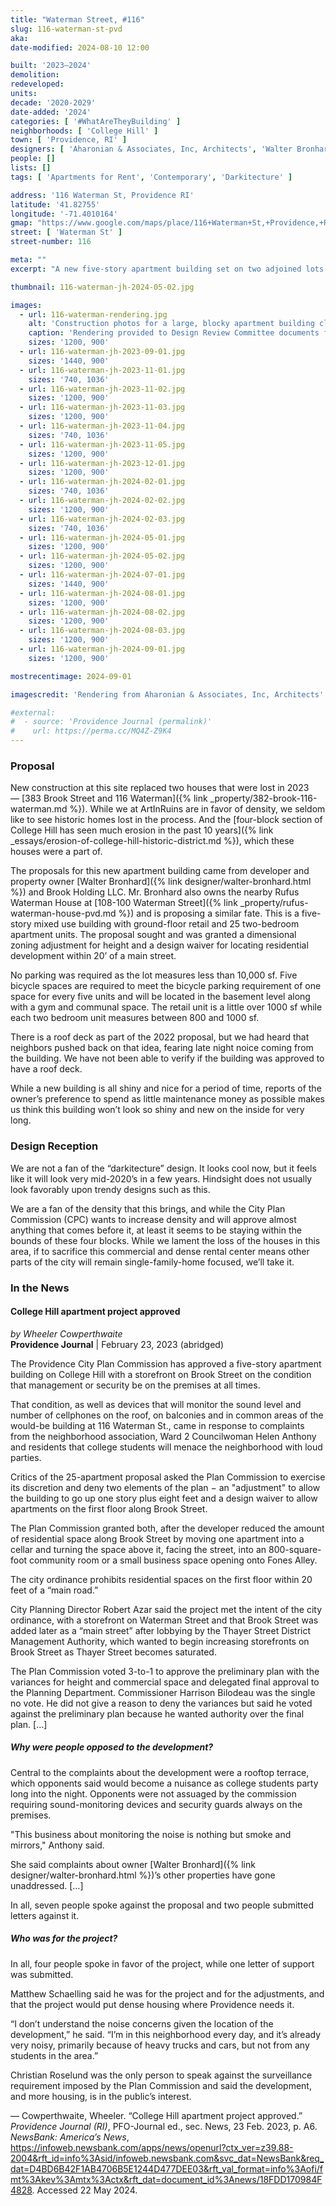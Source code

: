 ```yaml
---
title: "Waterman Street, #116"
slug: 116-waterman-st-pvd
aka:
date-modified: 2024-08-10 12:00

built: '2023–2024'
demolition:
redeveloped:
units:
decade: '2020-2029'
date-added: '2024'
categories: [ '#WhatAreTheyBuilding' ]
neighborhoods: [ 'College Hill' ]
town: [ 'Providence, RI' ]
designers: [ 'Aharonian & Associates, Inc, Architects', 'Walter Bronhard' ]
people: []
lists: []
tags: [ 'Apartments for Rent', 'Contemporary', 'Darkitecture' ]

address: '116 Waterman St, Providence RI'
latitude: '41.82755'
longitude: '-71.4010164'
gmap: "https://www.google.com/maps/place/116+Waterman+St,+Providence,+RI+02906/@41.82755,-71.4010164,18z/data=!4m6!3m5!1s0x89e44524ae26a263:0x9b511119671d3d1f!8m2!3d41.827546!4d-71.3995305!16s%2Fg%2F11cpdqppzn?entry=ttu"
street: [ 'Waterman St' ]
street-number: 116

meta: ""
excerpt: "A new five-story apartment building set on two adjoined lots on the edge of the Thayer Street shopping district"

thumbnail: 116-waterman-jh-2024-05-02.jpg

images:
  - url: 116-waterman-rendering.jpg
    alt: 'Construction photos for a large, blocky apartment building clad in sections of dark panelling and dark stone. The building has a flat roof and straight, flat edges. It is five stories tall with many small terraces on two of the four sides.'
    caption: 'Rendering provided to Design Review Committee documents from Aharonian & Associates, Inc, Architects'
    sizes: '1200, 900'
  - url: 116-waterman-jh-2023-09-01.jpg
    sizes: '1440, 900'
  - url: 116-waterman-jh-2023-11-01.jpg
    sizes: '740, 1036'
  - url: 116-waterman-jh-2023-11-02.jpg
    sizes: '1200, 900'
  - url: 116-waterman-jh-2023-11-03.jpg
    sizes: '1200, 900'
  - url: 116-waterman-jh-2023-11-04.jpg
    sizes: '740, 1036'
  - url: 116-waterman-jh-2023-11-05.jpg
    sizes: '1200, 900'
  - url: 116-waterman-jh-2023-12-01.jpg
    sizes: '1200, 900'
  - url: 116-waterman-jh-2024-02-01.jpg
    sizes: '740, 1036'
  - url: 116-waterman-jh-2024-02-02.jpg
    sizes: '1200, 900'
  - url: 116-waterman-jh-2024-02-03.jpg
    sizes: '740, 1036'
  - url: 116-waterman-jh-2024-05-01.jpg
    sizes: '1200, 900'
  - url: 116-waterman-jh-2024-05-02.jpg
    sizes: '1200, 900'
  - url: 116-waterman-jh-2024-07-01.jpg
    sizes: '1440, 900'
  - url: 116-waterman-jh-2024-08-01.jpg
    sizes: '1200, 900'
  - url: 116-waterman-jh-2024-08-02.jpg
    sizes: '1200, 900'
  - url: 116-waterman-jh-2024-08-03.jpg
    sizes: '1200, 900'
  - url: 116-waterman-jh-2024-09-01.jpg
    sizes: '1200, 900'

mostrecentimage: 2024-09-01

imagescredit: 'Rendering from Aharonian & Associates, Inc, Architects'

#external:
#  - source: 'Providence Journal (permalink)'
#    url: https://perma.cc/MQ4Z-Z9K4
---
```


### Proposal

New construction at this site replaced two houses that were lost in 2023 — [383 Brook Street and 116 Waterman]({% link _property/382-brook-116-waterman.md %}). While we at ArtInRuins are in favor of density, we seldom like to see historic homes lost in the process. And the [four-block section of College Hill has seen much erosion in the past 10 years]({% link _essays/erosion-of-college-hill-historic-district.md %}), which these houses were a part of.

The proposals for this new apartment building came from developer and property owner [Walter Bronhard]({% link designer/walter-bronhard.html %}) and Brook Holding LLC. Mr. Bronhard also owns the nearby Rufus Waterman House at [108-100 Waterman Street]({% link _property/rufus-waterman-house-pvd.md %}) and is proposing a similar fate. This is a five-story mixed use building with ground-floor retail and 25 two-bedroom apartment units. The proposal sought and was granted a dimensional zoning adjustment for height and a design waiver for locating residential development within 20’ of a main street.

No parking was required as the lot measures less than 10,000 sf. Five bicycle spaces are required to meet the bicycle parking requirement of one space for every five units and will be located in the basement level along with a gym and communal space. The retail unit is a little over 1000 sf while each two bedroom unit measures between 800 and 1000 sf.

There is a roof deck as part of the 2022 proposal, but we had heard that neighbors pushed back on that idea, fearing late night noice coming from the building. We have not been able to verify if the building was approved to have a roof deck.

While a new building is all shiny and nice for a period of time, reports of the owner’s preference to spend as little maintenance money as possible makes us think this building won’t look so shiny and new on the inside for very long.

### Design Reception

We are not a fan of the “darkitecture” design. It looks cool now, but it feels like it will look very mid-2020’s in a few years. Hindsight does not usually look favorably upon trendy designs such as this.

We are a fan of the density that this brings, and while the City Plan Commission (<span class="abbr">CPC</span>) wants to increase density and will approve almost anything that comes before it, at least it seems to be staying within the bounds of these four blocks. While we lament the loss of the houses in this area, if to sacrifice this commercial and dense rental center means other parts of the city will remain single-family-home focused, we’ll take it.


### In the News

#### College Hill apartment project approved

_by Wheeler Cowperthwaite_  
**Providence Journal** | February 23, 2023 (abridged)

The Providence City Plan Commission has approved a five-story apartment building on College Hill with a storefront on Brook Street on the condition that management or security be on the premises at all times.

That condition, as well as devices that will monitor the sound level and number of cellphones on the roof, on balconies and in common areas of the would-be building at 116 Waterman St., came in response to complaints from the neighborhood association, Ward 2 Councilwoman Helen Anthony and residents that college students will menace the neighborhood with loud parties.

Critics of the 25-apartment proposal asked the Plan Commission to exercise its discretion and deny two elements of the plan − an "adjustment" to allow the building to go up one story plus eight feet and a design waiver to allow apartments on the first floor along Brook Street.

The Plan Commission granted both, after the developer reduced the amount of residential space along Brook Street by moving one apartment into a cellar and turning the space above it, facing the street, into an 800-square-foot community room or a small business space opening onto Fones Alley.

The city ordinance prohibits residential spaces on the first floor within 20 feet of a “main road.”

City Planning Director Robert Azar said the project met the intent of the city ordinance, with a storefront on Waterman Street and that Brook Street was added later as a “main street” after lobbying by the Thayer Street District Management Authority, which wanted to begin increasing storefronts on Brook Street as Thayer Street becomes saturated.

The Plan Commission voted 3-to-1 to approve the preliminary plan with the variances for height and commercial space and delegated final approval to the Planning Department. Commissioner Harrison Bilodeau was the single no vote. He did not give a reason to deny the variances but said he voted against the preliminary plan because he wanted authority over the final plan. […]

##### Why were people opposed to the development?

Central to the complaints about the development were a rooftop terrace, which opponents said would become a nuisance as college students party long into the night. Opponents were not assuaged by the commission requiring sound-monitoring devices and security guards always on the premises.

"This business about monitoring the noise is nothing but smoke and mirrors," Anthony said.

She said complaints about owner [Walter Bronhard]({% link designer/walter-bronhard.html %})’s other properties have gone unaddressed. […]

In all, seven people spoke against the proposal and two people submitted letters against it.

##### Who was for the project?

In all, four people spoke in favor of the project, while one letter of support was submitted.

Matthew Schaelling said he was for the project and for the adjustments, and that the project would put dense housing where Providence needs it.

“I don’t understand the noise concerns given the location of the development,” he said. “I’m in this neighborhood every day, and it’s already very noisy, primarily because of heavy trucks and cars, but not from any students in the area.”

Christian Roselund was the only person to speak against the surveillance requirement imposed by the Plan Commission and said the development, and more housing, is in the public’s interest.

— Cowperthwaite, Wheeler. “College Hill apartment project approved.” <em>Providence Journal (RI)</em>, PFO-Journal ed., sec. News, 23 Feb. 2023, p. A6. <em>NewsBank: America’s News</em>, https://infoweb.newsbank.com/apps/news/openurl?ctx_ver=z39.88-2004&rft_id=info%3Asid/infoweb.newsbank.com&svc_dat=NewsBank&req_dat=D4BD6B42F1AB4706B5E1244D477DEE03&rft_val_format=info%3Aofi/fmt%3Akev%3Amtx%3Actx&rft_dat=document_id%3Anews/18FDD170984F4828. Accessed 22 May 2024.